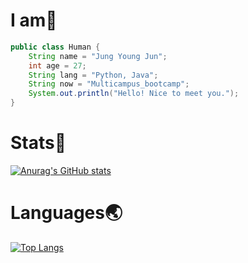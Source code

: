 # I am:pig:

```java
public class Human {
	String name = "Jung Young Jun";
	int age = 27;
	String lang = "Python, Java";
	String now = "Multicampus_bootcamp";
    System.out.println("Hello! Nice to meet you.");
}
```

# Stats:metal:

[![Anurag's GitHub stats](https://github-readme-stats.vercel.app/api?username=dudwns0921&show_icons=true&hide=contribs,prs,issues&theme=great-gatsby)](https://github.com/anuraghazra/github-readme-stats)

# Languages:earth_asia:

[![Top Langs](https://github-readme-stats.vercel.app/api/top-langs/?username=dudwns0921&layout=compact)](https://github.com/anuraghazra/github-readme-stats)

